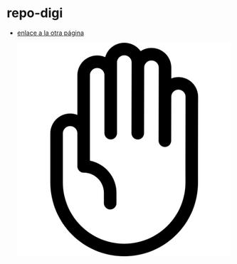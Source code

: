 # repo-digi

* [enlace a la otra página](assets/otro.md)

  ![Descripción de la imágen](assets/mano.png)
